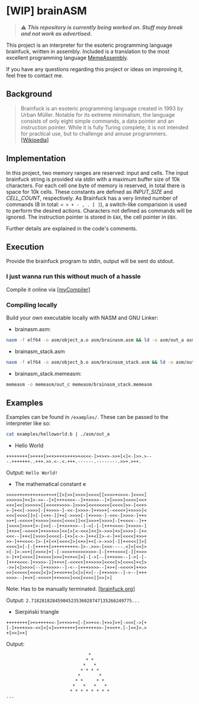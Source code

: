 # [WIP] brainASM

>:warning: ***This repository is currently being worked on. Stuff may break and not work as advertised.***

This project is an interpreter for the esoteric programming language brainfuck, written in assembly. Included is a translation to the most excellent programming language [MemeAssembly](https://github.com/kammt/MemeAssembly).

If you have any questions regarding this project or ideas on improving it, feel free to contact me.

## Background
> Brainfuck is an esoteric programming language created in 1993 by Urban Müller. Notable for its extreme minimalism, the language consists of only eight simple commands, a data pointer and an instruction pointer. While it is fully Turing complete, it is not intended for practical use, but to challenge and amuse programmers. [[Wikipedia]](https://en.wikipedia.org/wiki/Brainfuck)

## Implementation
In this project, two memory ranges are reserved: input and cells. The input brainfuck string is provided via stdin with a maximum buffer size of 10k characters. For each cell one byte of memory is reserved, in total there is space for 10k cells. These constants are defined as *INPUT_SIZE* and *CELL_COUNT*, respectively.
As Brainfuck has a very limited number of commands (8 in total: `< > + - , . [ ]`), a switch-like comparision is used to perform the desired actions.
Characters not defined as commands will be ignored.
The instruction pointer is stored in `EAX`, the cell pointer in `EBX`.

Further details are explained in the code's comments.

## Execution
Provide the brainfuck program to stdin, output will be sent do stdout.

### I just wanna run this without much of a hassle
Compile it online via [[myCompiler]](https://www.mycompiler.io/new/asm-x86_64)
### Compiling locally
Build your own executable locally with NASM and GNU Linker:
- brainasm.asm: 
```bash
nasm -f elf64 -o asm/object_a.o asm/brainasm.asm && ld -o asm/out_a asm/object_a.o
```
- brainasm_stack.asm
```bash
nasm -f elf64 -o asm/object_b.o asm/brainasm_stack.asm && ld -o asm/out_b asm/object_b.o
```
- brainasm_stack.memeasm:
```bash
memeasm -o memeasm/out_c memeasm/brainasm_stack.memeasm
```


## Examples
Examples can be found in `/examples/`. These can be passed to the interpreter like so: 
```bash
cat examples/helloworld.b | ./asm/out_a
```

- Hello World

```brainfuck
++++++++[>++++[>++>+++>+++>+<<<<-]>+>+>->>+[<]<-]>>.>---.+++++++..+++.>>.<-.<.+++.------.--------.>>+.>++.
```

Output: `Hello World!`

- The mathematical constant e

```brainfuck
>>>>++>+>++>+>>++<+[[>[>>[>>>>]<<<<[[>>>>+<<<<-]<<<<]
>>>>>>]+<]>->>--[+[+++<<<<--]++>>>>--]+[>>>>]<<<<[<<+
<+<]<<[>>>>>>[[<<<<+>>>>-]>>>>]<<<<<<<<[<<<<]>>-[<<+>
>-]+<<[->>>>[-[+>>>>-]-<<-[>>>>-]++>>+[-<<<<+]+>>>>]<
<<<[<<<<]]>[-[<+>-]]+<[->>>>[-[+>>>>-]-<<<-[>>>>-]++>
>>+[-<<<<+]+>>>>]<<<<[<<<<]]<<]>>>+[>>>>]-[+<<<<--]++
[<<<<]>>>+[>-[>>[--[++>>+>>--]-<[-[-[+++<<<<-]+>>>>-]
]++>+[-<<<<+]++>>+>>]<<[>[<-<<<]+<]>->>>]+>[>>>>]-[+<
<<<--]++<[[>>>>]<<<<[-[+>[<->-]++<[[>-<-]++[<<<<]+>>+
>>-]++<<<<-]>-[+[<+[<<<<]>]<+>]+<[->->>>[-]]+<<<<]]>[
<<<<]>[-[-[+++++[>++++++++<-]>-.>>>-[<<<----.<]<[<<]>
>[-]>->>+[[>>>>]+[-[->>>>+>>>>>>>>-[-[+++<<<<[-]]+>>>
>-]++[<<<<]]+<<<<]>>>]+<+<<]>[-[->[--[++>>>>--]->[-[-
[+++<<<<-]+>>>>-]]++<+[-<<<<+]++>>>>]<<<<[>[<<<<]+<]>
->>]<]>>>>[--[++>>>>--]-<--[+++>>>>--]+>+[-<<<<+]++>>
>>]<<<<<[<<<<]<]>[>+<<++<]<]>[+>[--[++>>>>--]->--[+++
>>>>--]+<+[-<<<<+]++>>>>]<<<[<<<<]]>>]>]
```

Note: Has to be manually terminated. [[brainfuck.org]](http://brainfuck.org/)

Output: `2.71828182845904523536028747135266249775...`
- Sierpiński triangle
```brainfuck
++++++++[>+>++++<<-]>++>>+<[-[>>+<<-]+>>]>+[-<<<[->[+
[-]+>++>>>-<<]<[<]>>++++++[<<+++++>>-]+<<++.[-]<<]>.>
+[>>]>+]
```
Output: 
```
                               *
                              * *
                             *   *
                            * * * *
                           *       *
                          * *     * *
                         *   *   *   *
                        * * * * * * * *
...
```
